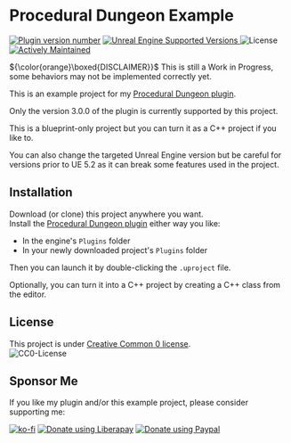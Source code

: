 # Procedural Dungeon Example

[![Plugin version number](https://img.shields.io/badge/Plugin_Version-3.0.0-blue)][1]
[![Unreal Engine Supported Versions](https://img.shields.io/badge/Unreal_Engine-5.2-9455CE?logo=unrealengine)
](https://github.com/BenPyton/ProceduralDungeon/releases)
![License](https://img.shields.io/github/license/BenPyton/DungeonExample?label=License&color=blue)
[![Actively Maintained](https://img.shields.io/badge/Maintenance%20Level-Actively%20Maintained-green.svg)](https://gist.github.com/cheerfulstoic/d107229326a01ff0f333a1d3476e068d)

${\color{orange}\boxed{DISCLAIMER}}$ This is still a Work in Progress, some behaviors may not be implemented correctly yet.

This is an example project for my [Procedural Dungeon plugin][1].  

Only the version 3.0.0 of the plugin is currently supported by this project.

This is a blueprint-only project but you can turn it as a C++ project if you like to.

You can also change the targeted Unreal Engine version but be careful for versions prior to UE 5.2 as it can break some features used in the project.

## Installation

Download (or clone) this project anywhere you want.\
Install the [Procedural Dungeon plugin][1] either way you like:
- In the engine's `Plugins` folder
- In your newly downloaded project's `Plugins` folder

Then you can launch it by double-clicking the `.uproject` file.

Optionally, you can turn it into a C++ project by creating a C++ class from the editor.

[1]: https://github.com/BenPyton/ProceduralDungeon

## License

This project is under [Creative Common 0 license](LICENSE).  
![CC0-License](https://licensebuttons.net/p/zero/1.0/88x31.png)

Sponsor Me
---
 If you like my plugin and/or this example project, please consider supporting me:

[![ko-fi](https://ko-fi.com/img/githubbutton_sm.svg)](https://ko-fi.com/M4M3NW2JV)
[![Donate using Liberapay](https://liberapay.com/assets/widgets/donate.svg)](https://liberapay.com/BenPyton/donate)
[![Donate using Paypal](https://www.paypalobjects.com/en_US/i/btn/btn_donate_LG.gif)](https://www.paypal.com/donate/?hosted_button_id=9VWP66JU5DZXN)
